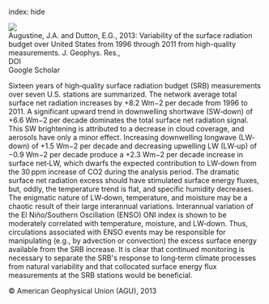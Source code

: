 index: hide

<div class="Citation">
    <div class="Citation-thumb CitationThumb-linked"  data-href="https://doi.org/10.1029/2012jd018551">
      <img src="https://static.claimspace.cloud/climate-study-static/refs/thumbs/2/Augustine_and_Dutton_2013-thumb.png" />
    </div>

  <div class="Citation-body">
    <div class="Citation-text">Augustine, J.A. and Dutton, E.G., 2013: Variability of the surface radiation budget over United States from 1996 through 2011 from high-quality measurements. <span class="Article-journal">J. Geophys. Res., </span><span class="Article-volume"></span></div>
    <div class="Citation-links">
      <div class="CitationLink" data-href="https://doi.org/10.1029/2012jd018551">
        <div class="CitationLink-icon CitationLink-Doi"></div>
        <div class="CitationLink-text">DOI</div>
      </div>
      <div class="CitationLink" data-href="https://scholar.google.com/scholar?q=10.1029/2012jd018551">
        <div class="CitationLink-icon CitationLink-Scholar"></div>
        <div class="CitationLink-text">Google Scholar</div>
      </div>
    </div>
  </div>
</div>

Sixteen years of high‐quality surface radiation budget (SRB) measurements over seven U.S. stations are summarized. The network average total surface net radiation increases by +8.2 Wm−2 per decade from 1996 to 2011. A significant upward trend in downwelling shortwave (SW‐down) of +6.6 Wm−2 per decade dominates the total surface net radiation signal. This SW brightening is attributed to a decrease in cloud coverage, and aerosols have only a minor effect. Increasing downwelling longwave (LW‐down) of +1.5 Wm−2 per decade and decreasing upwelling LW (LW‐up) of −0.9 Wm−2 per decade produce a +2.3 Wm−2 per decade increase in surface net‐LW, which dwarfs the expected contribution to LW‐down from the 30 ppm increase of CO2 during the analysis period. The dramatic surface net radiation excess should have stimulated surface energy fluxes, but, oddly, the temperature trend is flat, and specific humidity decreases. The enigmatic nature of LW‐down, temperature, and moisture may be a chaotic result of their large interannual variations. Interannual variation of the El Niño/Southern Oscillation (ENSO) ONI index is shown to be moderately correlated with temperature, moisture, and LW‐down. Thus, circulations associated with ENSO events may be responsible for manipulating (e.g., by advection or convection) the excess surface energy available from the SRB increase. It is clear that continued monitoring is necessary to separate the SRB's response to long‐term climate processes from natural variability and that collocated surface energy flux measurements at the SRB stations would be beneficial.

<div class="Citation-copy">
&copy; American Geophysical Union (AGU), 2013
</div>